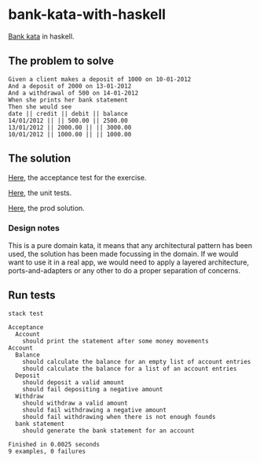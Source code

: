 # bank-kata-with-haskell

[Bank kata](https://github.com/sandromancuso/Bank-kata) in haskell.

## The problem to solve
```
Given a client makes a deposit of 1000 on 10-01-2012
And a deposit of 2000 on 13-01-2012
And a withdrawal of 500 on 14-01-2012
When she prints her bank statement
Then she would see
date || credit || debit || balance
14/01/2012 || || 500.00 || 2500.00
13/01/2012 || 2000.00 || || 3000.00
10/01/2012 || 1000.00 || || 1000.00
```

## The solution

[Here](/test/AcceptanceSpec.hs), the acceptance test for the exercise.

[Here](/test/AccountSpec.hs), the unit tests.

[Here](/src/Account.hs), the prod solution.

### Design notes

This is a pure domain kata, it means that any architectural pattern has been used, the solution has been made focussing
in the domain. If we would want to use it in a real app, we would need to apply a layered architecture, ports-and-adapters 
or any other to do a proper separation of concerns.

## Run tests
```shell
stack test
```
```shell
Acceptance
  Account
    should print the statement after some money movements
Account
  Balance
    should calculate the balance for an empty list of account entries
    should calculate the balance for a list of an account entries
  Deposit
    should deposit a valid amount
    should fail depositing a negative amount
  Withdraw
    should withdraw a valid amount
    should fail withdrawing a negative amount
    should fail withdrawing when there is not enough founds
  bank statement
    should generate the bank statement for an account

Finished in 0.0025 seconds
9 examples, 0 failures
```
